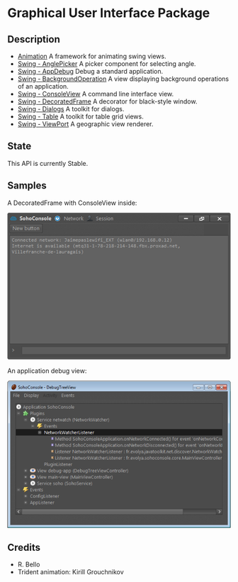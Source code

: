 # Graphical User Interface Package

## Description

- [Animation](https://github.com/rbello/java-toolkit/tree/master/src/gui/fr/evolya/javatoolkit/gui/animation) A framework for animating swing views.
- [Swing - AnglePicker](https://github.com/rbello/java-toolkit/tree/master/src/gui/fr/evolya/javatoolkit/gui/swing/anglepicker) A picker component for selecting angle.
- [Swing - AppDebug](https://github.com/rbello/java-toolkit/tree/master/src/gui/fr/evolya/javatoolkit/gui/swing/appdebug) Debug a standard application.
- [Swing - BackgroundOperation](https://github.com/rbello/java-toolkit/tree/master/src/gui/fr/evolya/javatoolkit/gui/swing/backgroundoperation) A view displaying background operations of an application.
- [Swing - ConsoleView](https://github.com/rbello/java-toolkit/tree/master/src/gui/fr/evolya/javatoolkit/gui/swing/console) A command line interface view.
- [Swing - DecoratedFrame](https://github.com/rbello/java-toolkit/tree/master/src/gui/fr/evolya/javatoolkit/gui/swing/decoratedframe) A decorator for black-style window.
- [Swing - Dialogs](https://github.com/rbello/java-toolkit/tree/master/src/gui/fr/evolya/javatoolkit/gui/swing/dialogs) A toolkit for dialogs.
- [Swing - Table](https://github.com/rbello/java-toolkit/tree/master/src/gui/fr/evolya/javatoolkit/gui/swing/table) A toolkit for table grid views.
- [Swing - ViewPort](https://github.com/rbello/java-toolkit/tree/master/src/gui/fr/evolya/javatoolkit/gui/swing/viewport) A geographic view renderer.

## State

This API is currently Stable.

## Samples

A DecoratedFrame with ConsoleView inside:

![DecoratedFrame sample](https://raw.githubusercontent.com/rbello/java-toolkit/master/doc/Screenshot_DecoratedFrame.png)

An application debug view:

![AppDebug sample](https://raw.githubusercontent.com/rbello/java-toolkit/master/doc/Screenshot_AppDebug.png)

## Credits

- R. Bello
- Trident animation: Kirill Grouchnikov